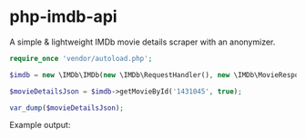 # php-imdb-api
A simple & lightweight IMDb movie details scraper with an anonymizer.

```php
require_once 'vendor/autoload.php';

$imdb = new \IMDb\IMDb(new \IMDb\RequestHandler(), new \IMDb\MovieResponseParser(), new \IMDb\Anonymizer());

$movieDetailsJson = $imdb->getMovieById('1431045', true);

var_dump($movieDetailsJson);
```

Example output:
```

```